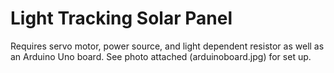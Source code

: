 # Light Tracking Solar Panel
Requires servo motor, power source, and light dependent resistor as well as an Arduino Uno board.
See photo attached (arduinoboard.jpg) for set up. 
